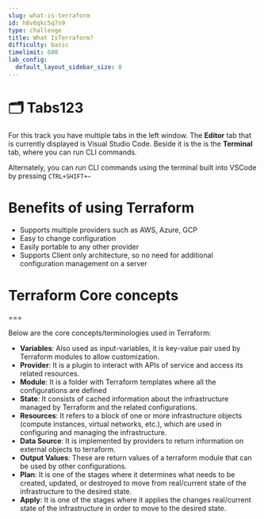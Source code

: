 ```yaml
---
slug: what-is-terraform
id: h8v6qkc5q7n9
type: challenge
title: What IsTerraform?
difficulty: basic
timelimit: 600
lab_config:
  default_layout_sidebar_size: 0
---
```

🗂️ Tabs123
======
For this track you have multiple tabs in the left window. The **Editor** tab that is currently displayed is Visual Studio Code.
Beside it is the is the **Terminal** tab, where you can run CLI commands.

Alternately, you can run CLI commands using the terminal built into VSCode by pressing `CTRL+SHIFT+~`

Benefits of using Terraform
===

- Supports multiple providers such as AWS, Azure, GCP
- Easy to change configuration
- Easily portable to any other provider
- Supports Client only architecture, so no need for additional configuration management on a server


# Terraform Core concepts
===

Below are the core concepts/terminologies used in Terraform:

- **Variables**: Also used as input-variables, it is key-value pair used by Terraform modules to allow customization.
- **Provider**: It is a plugin to interact with APIs of service and access its related resources.
- **Module**: It is a folder with Terraform templates where all the configurations are defined
- **State**: It consists of cached information about the infrastructure managed by Terraform and the related configurations.
- **Resources**: It refers to a block of one or more infrastructure objects (compute instances, virtual networks, etc.), which are used in configuring and managing the infrastructure.
- **Data Source**: It is implemented by providers to return information on external objects to terraform.
- **Output Values**: These are return values of a terraform module that can be used by other configurations.
- **Plan**: It is one of the stages where it determines what needs to be created, updated, or destroyed to move from real/current state of the infrastructure to the desired state.
- **Apply**: It is one of the stages where it applies the changes real/current state of the infrastructure in order to move to the desired state.
